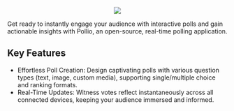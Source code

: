 <p align="center">
  <img src="https://github.com/michaeleii/pollio/assets/57844588/0aa8bd24-6460-4c81-bf95-068ab0c4e4ed"/>
</p>
Get ready to instantly engage your audience with interactive polls and gain actionable insights with Pollio, an open-source, real-time polling application.


## Key Features

- Effortless Poll Creation: Design captivating polls with various question types (text, image, custom media), supporting single/multiple choice and ranking formats.
- Real-Time Updates: Witness votes reflect instantaneously across all connected devices, keeping your audience immersed and informed.
